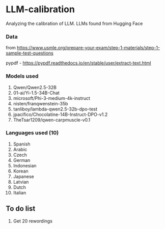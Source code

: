 # LLM-calibration
Analyzing the calibration of LLM. LLMs found from Hugging Face

### Data
from https://www.usmle.org/prepare-your-exam/step-1-materials/step-1-sample-test-questions

pypdf - https://pypdf.readthedocs.io/en/stable/user/extract-text.html


### Models used
1. Qwen/Qwen2.5-32B
2. 01-ai/Yi-1.5-34B-Chat
3. microsoft/Phi-3-medium-4k-instruct
4. nisten/franqwenstein-35b
5. tanliboy/lambda-qwen2.5-32b-dpo-test
6. jpacifico/Chocolatine-14B-Instruct-DPO-v1.2
7. TheTsar1209/qwen-carpmuscle-v0.1


### Languages used (10)
1. Spanish
2. Arabic
3. Czech
4. German
5. Indonesian
6. Korean
7. Japanese
8. Latvian
9. Dutch
10. Italian


## To do list
1. Get 20 rewordings 